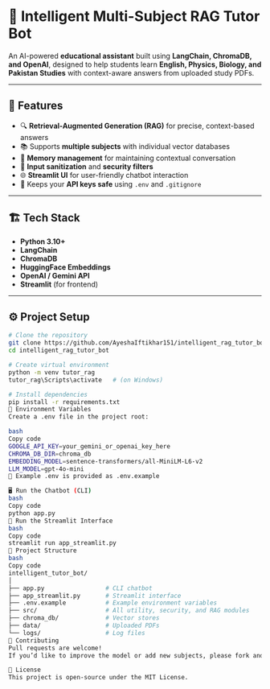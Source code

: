  
# 🧠 Intelligent Multi-Subject RAG Tutor Bot

An AI-powered **educational assistant** built using **LangChain, ChromaDB, and OpenAI**, designed to help students learn **English, Physics, Biology, and Pakistan Studies** with context-aware answers from uploaded study PDFs.

---

## 🚀 Features

- 🔍 **Retrieval-Augmented Generation (RAG)** for precise, context-based answers  
- 📚 Supports **multiple subjects** with individual vector databases  
- 🧠 **Memory management** for maintaining contextual conversation  
- 🧩 **Input sanitization** and **security filters**  
- 🌐 **Streamlit UI** for user-friendly chatbot interaction  
- 🔐 Keeps your **API keys safe** using `.env` and `.gitignore`

---

## 🏗️ Tech Stack

- **Python 3.10+**
- **LangChain**
- **ChromaDB**
- **HuggingFace Embeddings**
- **OpenAI / Gemini API**
- **Streamlit** (for frontend)

---

## ⚙️ Project Setup

```bash
# Clone the repository
git clone https://github.com/AyeshaIftikhar151/intelligent_rag_tutor_bot.git
cd intelligent_rag_tutor_bot

# Create virtual environment
python -m venv tutor_rag
tutor_rag\Scripts\activate   # (on Windows)

# Install dependencies
pip install -r requirements.txt
🔑 Environment Variables
Create a .env file in the project root:

bash
Copy code
GOOGLE_API_KEY=your_gemini_or_openai_key_here
CHROMA_DB_DIR=chroma_db
EMBEDDING_MODEL=sentence-transformers/all-MiniLM-L6-v2
LLM_MODEL=gpt-4o-mini
🧩 Example .env is provided as .env.example

🖥️ Run the Chatbot (CLI)
bash
Copy code
python app.py
💬 Run the Streamlit Interface
bash
Copy code
streamlit run app_streamlit.py
🧠 Project Structure
bash
Copy code
intelligent_tutor_bot/
│
├── app.py                 # CLI chatbot
├── app_streamlit.py       # Streamlit interface
├── .env.example           # Example environment variables
├── src/                   # All utility, security, and RAG modules
├── chroma_db/             # Vector stores
├── data/                  # Uploaded PDFs
└── logs/                  # Log files
🤝 Contributing
Pull requests are welcome!
If you’d like to improve the model or add new subjects, please fork and submit a PR.

📄 License
This project is open-source under the MIT License.

